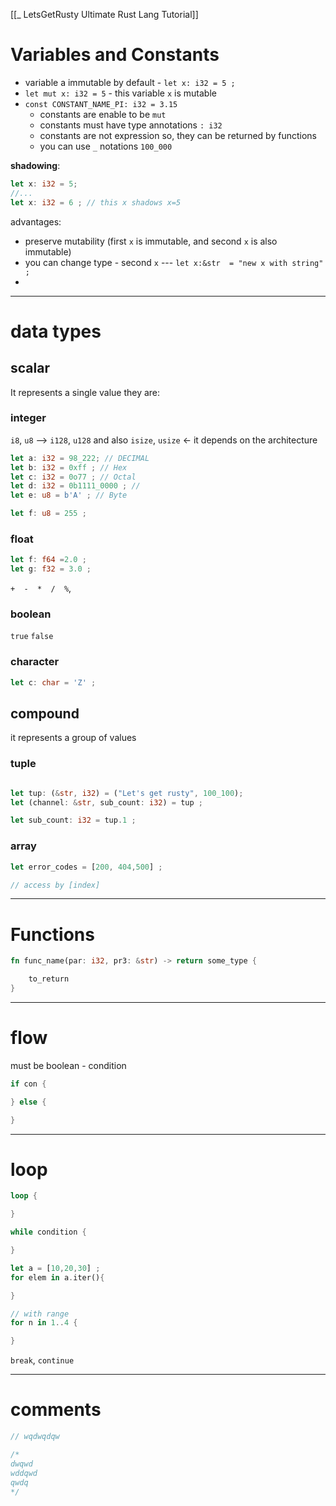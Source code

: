 [[_ LetsGetRusty Ultimate Rust Lang Tutorial]]


# Variables and Constants
- variable a immutable by default - `let x: i32 = 5 ;`
- `let mut x: i32 = 5` - this variable `x` is mutable
- `const CONSTANT_NAME_PI: i32 = 3.15`
	- constants are enable to be `mut`
	- constants must have type annotations `: i32`
	- constants are not expression so, they can be returned by functions
	- you can use `_`  notations `100_000`

**shadowing**:
```rust
let x: i32 = 5;
//...
let x: i32 = 6 ; // this x shadows x=5
```
advantages:
- preserve mutability (first `x` is immutable, and second `x` is also immutable)
- you can change type - second `x` --- `let x:&str  = "new x with string" ; `
- 

---
# data types

## scalar
It represents a single value
they are:
### integer 
`i8`, `u8` --> `i128`, `u128` 
and also `isize`, `usize` <- it depends on the architecture
```rust
let a: i32 = 98_222; // DECIMAL
let b: i32 = 0xff ; // Hex
let c: i32 = 0o77 ; // Octal 
let d: i32 = 0b1111_0000 ; //
let e: u8 = b'A' ; // Byte

let f: u8 = 255 ;

```

### float
```rust
let f: f64 =2.0 ;
let g: f32 = 3.0 ;
```

`+  -  *  /  %`, 

### boolean
`true`
`false`

### character
```rust
let c: char = 'Z' ;
```


## compound
it represents a group of values

### tuple
```rust

let tup: (&str, i32) = ("Let's get rusty", 100_100);
let (channel: &str, sub_count: i32) = tup ;

let sub_count: i32 = tup.1 ;


```

### array
```rust
let error_codes = [200, 404,500] ;

// access by [index]

```


--------
# Functions

```rust
fn func_name(par: i32, pr3: &str) -> return some_type {

	to_return
}
```


------
# flow
must be boolean - condition
```rust
if con {

} else {

}
```


---------
# loop
```rust
loop {

}

while condition {

}

let a = [10,20,30] ;
for elem in a.iter(){

}

// with range
for n in 1..4 {

}

```

`break`, `continue`

----
# comments
```rust
// wqdwqdqw

/*
dwqwd
wddqwd
qwdq
*/
```



